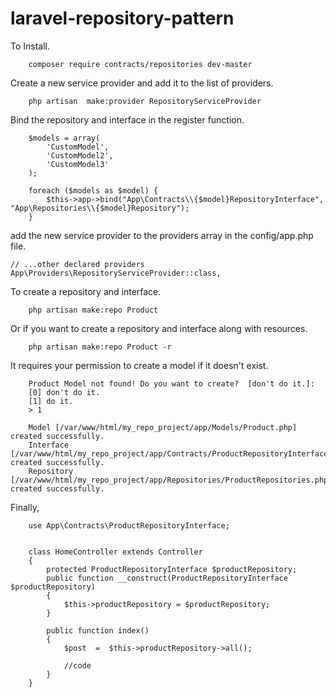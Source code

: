 # laravel-repository-pattern


To Install. 

        composer require contracts/repositories dev-master


Create a new service provider and add it to the list of providers. 

        php artisan  make:provider RepositoryServiceProvider


Bind the repository and interface in the register function.

        $models = array(
            'CustomModel',
            'CustomModel2',
            'CustomModel3'
        );

        foreach ($models as $model) {
            $this->app->bind("App\Contracts\\{$model}RepositoryInterface", "App\Repositories\\{$model}Repository");
        }
    
 

add the new service provider to the providers array in the config/app.php file.

    // ...other declared providers
    App\Providers\RepositoryServiceProvider::class,

To create a repository and interface.

        php artisan make:repo Product

Or if you want to create a repository and interface along with resources.

        php artisan make:repo Product -r


It requires your permission to create a model if it doesn't exist.

        Product Model not found! Do you want to create?  [don't do it.]:
        [0] don't do it.
        [1] do it.
        > 1

        Model [/var/www/html/my_repo_project/app/Models/Product.php] created successfully.
        Interface [/var/www/html/my_repo_project/app/Contracts/ProductRepositoryInterface.php] created successfully.
        Repository [/var/www/html/my_repo_project/app/Repositories/ProductRepositories.php] created successfully.

Finally, 

        use App\Contracts\ProductRepositoryInterface;
 

        class HomeController extends Controller
        {
            protected ProductRepositoryInterface $productRepository;
            public function __construct(ProductRepositoryInterface $productRepository)
            {
                $this->productRepository = $productRepository;
            }

            public function index()
            {
                $post  =  $this->productRepository->all();

                //code
            }
        }
